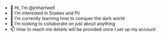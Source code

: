 - 👋 Hi, I’m @jmhartwell
- 👀 I’m interested in Snakes and Pii
- 🌱 I’m currently learning how to conquer the dark world
- 💞️ I’m looking to collaborate on just about anything
- 📫 How to reach me details will be provided once I set up my account

<!---
jmhartwell/jmhartwell is a ✨ special ✨ repository because its `README.md` (this file) appears on your GitHub profile.
You can click the Preview link to take a look at your changes.
--->
